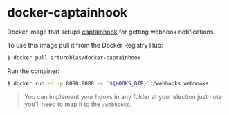 docker-captainhook
==================

Docker image that setups [captainhook](https://github.com/bketelsen/captainhook) for getting webhook notifications.

To use this image pull it from the Docker Registry Hub:

```bash
$ docker pull arturoblas/docker-captainhook
```
Run the container:

```bash
$ docker run -d -p 8080:8080 -v `${HOOKS_DIR}`:/webhooks webhooks
```
> You can implement your hooks in any folder at your election just note you'll need to map it to the `/webhooks`.


